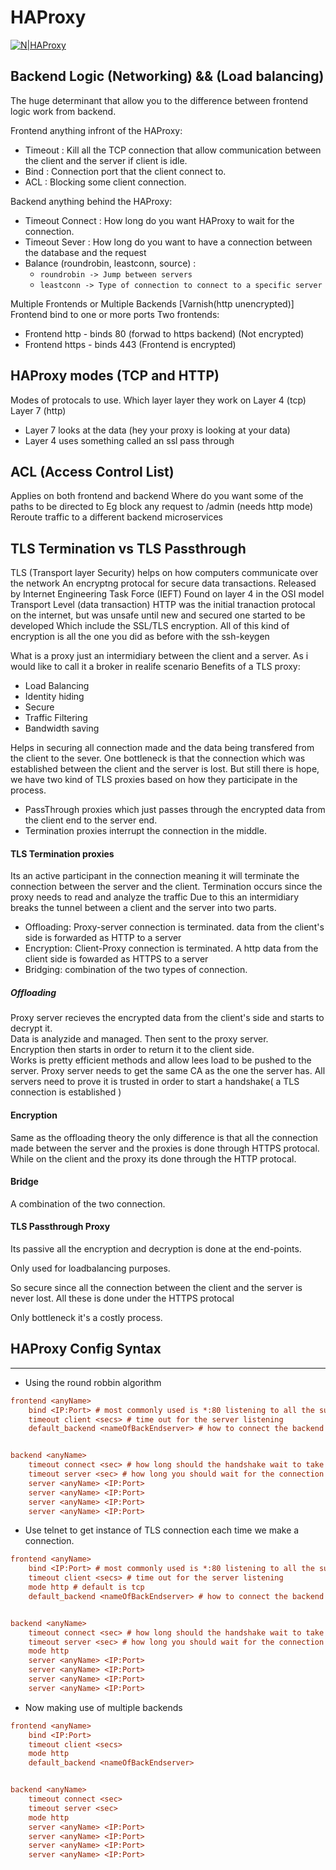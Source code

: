 # HAProxy
[![N|HAProxy](https://cldup.com/dTxpPi9lDf.thumb.png)](https://nodesource.com/products/nsolid)


## Backend Logic (Networking) && (Load balancing)

The huge determinant that allow you to the difference between frontend logic work from backend.

Frontend anything infront of the HAProxy:

- Timeout : Kill all the TCP connection that allow communication between the client and the server if client is idle.
- Bind : Connection port that the client connect to.
- ACL : Blocking some client connection.

Backend anything behind the HAProxy:

- Timeout Connect : How long do you want HAProxy to wait for the connection.
- Timeout Sever : How long do you want to have a connection between the database and the request
- Balance (roundrobin, leastconn, source) :
    - `roundrobin -> Jump between servers`
    - `leastconn -> Type of connection to connect to a specific server`

Multiple Frontends or Multiple Backends [Varnish(http unencrypted)] 
Frontend  bind to one or more ports
Two frontends:

- Frontend http - binds 80 (forwad to https backend) (Not encrypted)
- Frontend https - binds 443 (Frontend is encrypted)

## HAProxy modes (TCP and HTTP)
Modes of protocals to use.
Which layer layer they work on Layer 4 (tcp) Layer 7 (http)
- Layer 7 looks at the data (hey your proxy is looking at your data)
- Layer 4 uses something called an ssl pass through

## ACL (Access Control List)
Applies on both frontend and backend
Where do you want some of the paths to be directed to
Eg block any request to /admin (needs http mode)
Reroute traffic to a different backend microservices

## TLS Termination vs TLS Passthrough
TLS (Transport layer Security) helps on how computers communicate over the network
An encryptng protocal for secure data transactions.
Released by Internet Engineering Task Force (IEFT)
Found on layer 4 in the OSI model Transport Level (data transaction)
HTTP was the initial tranaction protocal on the internet, but was unsafe until new and secured one started to be developed
Which include the SSL/TLS encryption. All of this kind of encryption is all the one you did as before with the ssh-keygen

What is a proxy just an intermidiary between the client and a server. As i would like to call it a broker in realife scenario
Benefits of a TLS proxy:

- Load Balancing
- Identity hiding
- Secure
- Traffic Filtering
- Bandwidth saving

Helps in securing all connection made and the data being transfered from the client to the sever.
One bottleneck is that the connection which was established between the client and the server is lost.
But still there is hope, we have two kind of TLS proxies based on how they participate in the process.

- PassThrough proxies which just passes through the encrypted data from the client end to the server end.
- Termination proxies interrupt the connection in the middle.

#### TLS Termination proxies
Its an active participant in the connection meaning it will terminate the connection between the server and the client.
Termination occurs since the proxy needs to read and analyze the traffic
Due to this an intermidiary breaks the tunnel between a client and the server into two parts.

- Offloading: Proxy-server connection is terminated. data from the client's side is forwarded as HTTP to a server
- Encryption: Client-Proxy connection is terminated. A http data from the client side is fowarded as HTTPS to a server
- Bridging: combination of the two types of connection.

##### Offloading
Proxy server recieves the encrypted data from the client's side and starts to decrypt it.<br>
Data is analyzide and managed. Then sent to the proxy server.<br>
Encryption then starts in order to return it to the client side.<br>
Works is pretty efficient methods and allow lees load to be pushed to the server.
Proxy server needs to get the same CA as the one the server has.
All servers need to prove it is trusted in order to start a handshake( a TLS connection is established )

#### Encryption
Same as the offloading theory the only difference is that all the connection made between the server and the proxies is done through HTTPS protocal.
While on the client and the proxy its done through the HTTP protocal.

#### Bridge
A combination of the two connection.


#### TLS Passthrough Proxy
Its passive all the encryption and decryption is done at the end-points.

Only used for loadbalancing purposes.

So secure since all the connection between the client and the server is never lost. All these is done under the HTTPS protocal

Only bottleneck it's a costly process.


## HAProxy Config Syntax
-----
- Using the round robbin algorithm
```cfg
frontend <anyName>
	bind <IP:Port> # most commonly used is *:80 listening to all the subnets available
	timeout client <secs> # time out for the server listening
	default_backend <nameOfBackEndserver> # how to connect the backend with the front end


backend <anyName>
	timeout connect <sec> # how long should the handshake wait to take place
	timeout server <sec> # how long you should wait for the connection to wait for.
	server <anyName> <IP:Port>
	server <anyName> <IP:Port>
	server <anyName> <IP:Port>
	server <anyName> <IP:Port>
```
- Use telnet to get instance of TLS connection each time we make a connection.

```cfg
frontend <anyName>
	bind <IP:Port> # most commonly used is *:80 listening to all the subnets available
	timeout client <secs> # time out for the server listening
	mode http # default is tcp
	default_backend <nameOfBackEndserver> # how to connect the backend with the front end


backend <anyName>
	timeout connect <sec> # how long should the handshake wait to take place
	timeout server <sec> # how long you should wait for the connection to wait for.
	mode http
	server <anyName> <IP:Port>
	server <anyName> <IP:Port>
	server <anyName> <IP:Port>
	server <anyName> <IP:Port>
```

- Now making use of multiple backends

```cfg
frontend <anyName>
	bind <IP:Port>
	timeout client <secs>
	mode http
	default_backend <nameOfBackEndserver>


backend <anyName>
	timeout connect <sec>
	timeout server <sec>
	mode http
	server <anyName> <IP:Port>
	server <anyName> <IP:Port>
	server <anyName> <IP:Port>
	server <anyName> <IP:Port>
